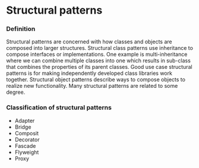 # Structural patterns

### Definition

Structural patterns are concerned with how classes and objects are composed into larger structures.
Structural class patterns use inheritance to compose interfaces or implementations.
One example is multi-inheritance where we can combine multiple classes into one which results in sub-class that combines the properties of its parent classes.
Good use case structural patterns is for making independently developed class libraries work together.
Structural object patterns describe ways to compose objects to realize new functionality. 
Many structural patterns are related to some degree.

### Classification of structural patterns

- Adapter
- Bridge
- Composit
- Decorator
- Fascade
- Flyweight
- Proxy
